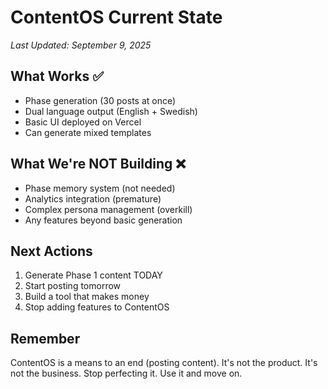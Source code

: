 # ContentOS Current State
*Last Updated: September 9, 2025*

## What Works ✅
- Phase generation (30 posts at once)
- Dual language output (English + Swedish)
- Basic UI deployed on Vercel
- Can generate mixed templates

## What We're NOT Building ❌
- Phase memory system (not needed)
- Analytics integration (premature)
- Complex persona management (overkill)
- Any features beyond basic generation

## Next Actions
1. Generate Phase 1 content TODAY
2. Start posting tomorrow
3. Build a tool that makes money
4. Stop adding features to ContentOS

## Remember
ContentOS is a means to an end (posting content).
It's not the product. It's not the business.
Stop perfecting it. Use it and move on.